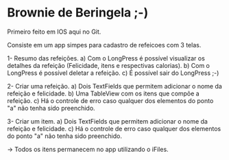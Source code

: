 # Brownie de Beringela ;-) 

Primeiro feito em IOS aqui no Git.

Consiste em um app simpes para cadastro de refeicoes com 3 telas.

1- Resumo das refeições.
a) Com o LongPress é possível visualizar os detalhes da refeição (Felicidade, itens e respectivas calorias).
b) Com o LongPress é possível deletar a refeição.
c) É possível sair do LongPress ;-) 

2- Criar uma refeição.
a) Dois TextFields que permitem adicionar o nome da refeição e felicidade.
b) Uma TableView com os itens que compõe a refeição.
c) Há o controle de erro caso qualquer dos elementos do ponto "a" não tenha sido preenchido.

3- Criar um item.
a) Dois TextFields que permitem adicionar o nome da refeição e felicidade.
c) Há o controle de erro caso qualquer dos elementos do ponto "a" não tenha sido preenchido.

-> Todos os itens permanecem no app utilizando o iFiles.
